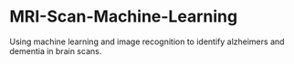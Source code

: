 # MRI-Scan-Machine-Learning
 Using machine learning and image recognition to identify alzheimers and dementia in brain scans.
